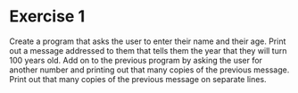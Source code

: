 # Exercise 1
Create a program that asks the user to enter their name and their age.
Print out a message addressed to them that tells them the year that they will turn 100 years old.
Add on to the previous program by asking the user for another number and printing out that many copies of the previous message.
Print out that many copies of the previous message on separate lines.
